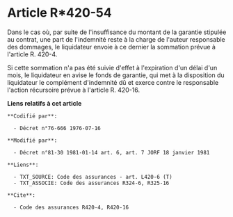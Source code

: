 # Article R*420-54

Dans le cas où, par suite de l'insuffisance du montant de la garantie stipulée au contrat, une part de l'indemnité reste à la
charge de l'auteur responsable des dommages, le liquidateur envoie à ce dernier la sommation prévue à l'article R. 420-4.

Si cette sommation n'a pas été suivie d'effet à l'expiration d'un délai d'un mois, le liquidateur en avise le fonds de
garantie, qui met à la disposition du liquidateur le complément d'indemnité dû et exerce contre le responsable l'action
récursoire prévue à l'article R. 420-16.

**Liens relatifs à cet article**

	**Codifié par**:

	  - Décret n°76-666 1976-07-16

	**Modifié par**:

	  - Décret n°81-30 1981-01-14 art. 6, art. 7 JORF 18 janvier 1981

	**Liens**:

	  - TXT_SOURCE: Code des assurances - art. L420-6 (T)
	  - TXT_ASSOCIE: Code des assurances R324-6, R325-16

	**Cite**:

	  - Code des assurances R420-4, R420-16
